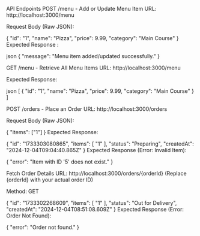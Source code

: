 API Endpoints
POST /menu - Add or Update Menu Item
URL: http://localhost:3000/menu


Request Body (Raw JSON):

{
  "id": "1",
  "name": "Pizza",
  "price": 9.99,
  "category": "Main Course"
}
Expected Response :

json
{
  "message": "Menu item added/updated successfully."
}


GET /menu - Retrieve All Menu Items
URL: http://localhost:3000/menu


Expected Response:

json
[
  {
    "id": "1",
    "name": "Pizza",
    "price": 9.99,
    "category": "Main Course"
  }
]


POST /orders - Place an Order
URL: http://localhost:3000/orders



Request Body (Raw JSON):


{
  "items": ["1"]
}
Expected Response:


{
    "id": "1733303080865",
    "items": [
        "1"
    ],
    "status": "Preparing",
    "createdAt": "2024-12-04T09:04:40.865Z"
}
Expected Response (Error: Invalid Item):

{
  "error": "Item with ID '5' does not exist."
}


Fetch Order Details
URL: http://localhost:3000/orders/{orderId} (Replace {orderId} with your actual order ID)

Method: GET

{
    "id": "1733302268609",
    "items": [
        "1"
    ],
    "status": "Out for Delivery",
    "createdAt": "2024-12-04T08:51:08.609Z"
}
Expected Response (Error: Order Not Found):


{
  "error": "Order not found."
}
